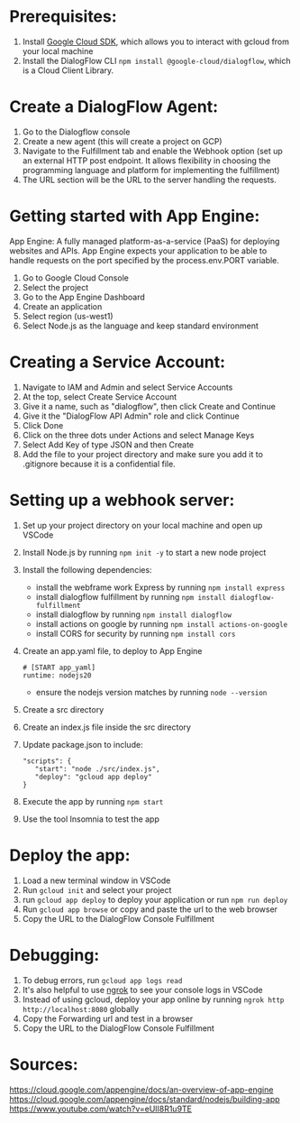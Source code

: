 # Prerequisites:

1. Install [Google Cloud SDK](https://cloud.google.com/sdk/docs/install-sdk), which allows you to interact with gcloud from your local machine
2. Install the DialogFlow CLI `npm install @google-cloud/dialogflow`, which is a Cloud Client Library.

# Create a DialogFlow Agent:

1. Go to the Dialogflow console
2. Create a new agent (this will create a project on GCP)
3. Navigate to the Fulfillment tab and enable the Webhook option
   (set up an external HTTP post endpoint. It allows flexibility in choosing the programming language and platform for implementing the fulfillment)
4. The URL section will be the URL to the server handling the requests.

# Getting started with App Engine:

App Engine: A fully managed platform-as-a-service (PaaS) for deploying websites and APIs. App Engine expects your application to be able to handle requests on the port specified by the process.env.PORT variable.

1. Go to Google Cloud Console
2. Select the project
3. Go to the App Engine Dashboard
4. Create an application
5. Select region (us-west1)
6. Select Node.js as the language and keep standard environment

# Creating a Service Account:

1. Navigate to IAM and Admin and select Service Accounts
2. At the top, select Create Service Account
3. Give it a name, such as "dialogflow", then click Create and Continue
4. Give it the "DialogFlow API Admin" role and click Continue
5. Click Done
6. Click on the three dots under Actions and select Manage Keys
7. Select Add Key of type JSON and then Create
8. Add the file to your project directory and make sure you add it to .gitignore because it is a confidential file.

# Setting up a webhook server:

1. Set up your project directory on your local machine and open up VSCode

2. Install Node.js by running `npm init -y` to start a new node project
3. Install the following dependencies:

   - install the webframe work Express by running `npm install express`
   - install dialogflow fulfillment by running `npm install dialogflow-fulfillment`
   - install dialogflow by running `npm install dialogflow`
   - install actions on google by running `npm install actions-on-google`
   - install CORS for security by running `npm install cors`

4. Create an app.yaml file, to deploy to App Engine
   ```
   # [START app_yaml]
   runtime: nodejs20
   ```
   - ensure the nodejs version matches by running `node --version`
5. Create a src directory
6. Create an index.js file inside the src directory
7. Update package.json to include:
   ```
   "scripts": {
      "start": "node ./src/index.js",
      "deploy": "gcloud app deploy"
   }
   ```
8. Execute the app by running `npm start`
9. Use the tool Insomnia to test the app

# Deploy the app:

1. Load a new terminal window in VSCode
2. Run `gcloud init` and select your project
3. run `gcloud app deploy` to deploy your application or run `npm run deploy`
4. Run `gcloud app browse` or copy and paste the url to the web browser
5. Copy the URL to the DialogFlow Console Fulfillment

# Debugging:

1. To debug errors, run `gcloud app logs read`
2. It's also helpful to use [ngrok](https://dashboard.ngrok.com/get-started/setup/macos) to see your console logs in VSCode
3. Instead of using gcloud, deploy your app online by running `ngrok http http://localhost:8080` globally
4. Copy the Forwarding url and test in a browser
5. Copy the URL to the DialogFlow Console Fulfillment

# Sources:

https://cloud.google.com/appengine/docs/an-overview-of-app-engine
https://cloud.google.com/appengine/docs/standard/nodejs/building-app
https://www.youtube.com/watch?v=eUlI8R1u9TE
